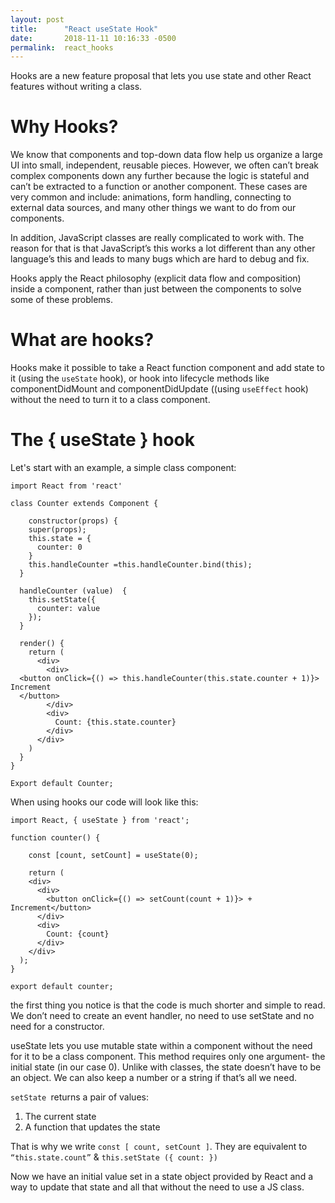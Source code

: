 ```yaml
---
layout: post
title:      "React useState Hook"
date:       2018-11-11 10:16:33 -0500
permalink:  react_hooks
---
```



Hooks are a new feature proposal that lets you use state and other React features without writing a class.

# Why Hooks?
We know that components and top-down data flow help us organize a large UI into small, independent, reusable pieces. However, we often can’t break complex components down any further because the logic is stateful and can’t be extracted to a function or another component. These cases are very common and include: animations, form handling, connecting to external data sources, and many other things we want to do from our components.

In addition, JavaScript classes are really complicated to work with. The reason for that is that JavaScript’s this works a lot different than any other language’s this and leads to many bugs which are hard to debug and fix.

Hooks apply the React philosophy (explicit data flow and composition) inside a component, rather than just between the components to solve some of these problems.


# What are hooks?
Hooks make it possible to take a React function component and add state to it (using the `useState` hook), or hook into lifecycle methods like componentDidMount and componentDidUpdate ((using `useEffect` hook) without the need to turn it to a class component.


# The { useState }  hook
Let's start with an example, a simple class component:

```
import React from 'react'

class Counter extends Component {
  
	constructor(props) {
    super(props);
    this.state = {
      counter: 0
    }
    this.handleCounter =this.handleCounter.bind(this);
  }

  handleCounter (value)  {
    this.setState({
      counter: value
    });
  }

  render() {
    return (
      <div>
        <div>
  <button onClick={() => this.handleCounter(this.state.counter + 1)}> 	Increment
  </button>
        </div>
        <div>
          Count: {this.state.counter}
        </div>
      </div>
    )
  }
}

Export default Counter;
```


When using hooks our code will look like this:

```
import React, { useState } from 'react';

function counter() {
  
	const [count, setCount] = useState(0);
  
	return (
    <div>
      <div>
        <button onClick={() => setCount(count + 1)}> + Increment</button>
      </div>
      <div>
        Count: {count}
      </div>
    </div>
  );
}

export default counter;
```

the first thing you notice is that the code is much shorter and simple to read. We don’t need to create an event handler, no need to use setState and no need for a constructor.

useState lets you use mutable state within a component without the need for it to be a class component. This method requires only one argument- the initial state (in our case 0). Unlike with classes, the state doesn’t have to be an object. We can also keep a number or a string if that’s all we need.

`setState `returns a pair of values: 

1.	The current state
2.	A function that updates the state

That is why we write `const [ count, setCount ]`. They are equivalent to `“this.state.count”` & `this.setState ({ count: })`

Now we have an initial value set in a state object provided by React and a way to update that state and all that without the need to use a JS class.







